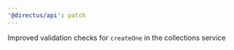 ```yaml
---
'@directus/api': patch
---
```


Improved validation checks for `createOne` in the collections service
